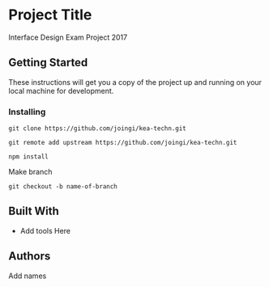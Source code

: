 # Project Title

Interface Design Exam Project 2017

## Getting Started

These instructions will get you a copy of the project up and running on your local machine for development.

### Installing
```
git clone https://github.com/joingi/kea-techn.git
```

```
git remote add upstream https://github.com/joingi/kea-techn.git
```

```
npm install
```

Make branch
```
git checkout -b name-of-branch
```

## Built With

* Add tools Here

## Authors
Add names

